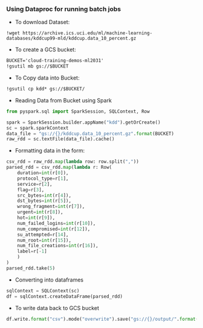 ### Using Dataproc for running batch jobs

- To download Dataset: 
```
!wget https://archive.ics.uci.edu/ml/machine-learning-databases/kddcup99-mld/kddcup.data_10_percent.gz
```

- To create a GCS bucket:

```cmd
BUCKET='cloud-training-demos-ml2031'
!gsutil mb gs://$BUCKET
```

- To Copy data into Bucket:
```cmd
!gsutil cp kdd* gs://$BUCKET/
```

- Reading Data from Bucket using Spark
```python
from pyspark.sql import SparkSession, SQLContext, Row

spark = SparkSession.builder.appName("kdd").getOrCreate()
sc = spark.sparkContext
data_file = "gs://{}/kddcup.data_10_percent.gz".format(BUCKET)
raw_rdd = sc.textFile(data_file).cache()
```

- Formatting data in the form:
```python
csv_rdd = raw_rdd.map(lambda row: row.split(","))
parsed_rdd = csv_rdd.map(lambda r: Row(
    duration=int(r[0]), 
    protocol_type=r[1],
    service=r[2],
    flag=r[3],
    src_bytes=int(r[4]),
    dst_bytes=int(r[5]),
    wrong_fragment=int(r[7]),
    urgent=int(r[8]),
    hot=int(r[9]),
    num_failed_logins=int(r[10]),
    num_compromised=int(r[12]),
    su_attempted=r[14],
    num_root=int(r[15]),
    num_file_creations=int(r[16]),
    label=r[-1]
    )
)
parsed_rdd.take(5)
```
- Converting into dataframes
```python
sqlContext = SQLContext(sc)
df = sqlContext.createDataFrame(parsed_rdd)
```
- To write data back to GCS bucket

```python
df.write.format("csv").mode("overwrite").save("gs://{}/output/".format(BUCKET))
```
